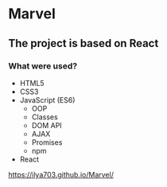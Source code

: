 # Marvel

## The project is based on React 

### What were used?
* HTML5 
* CSS3
* JavaScript (ES6)
  * OOP
  * Classes
  * DOM API
  * AJAX
  * Promises
  * npm
* React 

https://ilya703.github.io/Marvel/